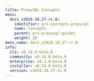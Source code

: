 ```yaml
---
title: ProxySQL Concepts
menu:
  docs_v2020.10.27-rc.0:
    identifier: prx-concepts-proxysql
    name: Concepts
    parent: prx-proxysql-guides
    weight: 20
menu_name: docs_v2020.10.27-rc.0
info:
  cli: v0.14.0-beta.6
  community: v0.14.0-beta.6
  enterprise: v0.1.0-beta.6
  installer: v0.14.0-beta.6
  version: v2020.10.27-rc.0
---
```


